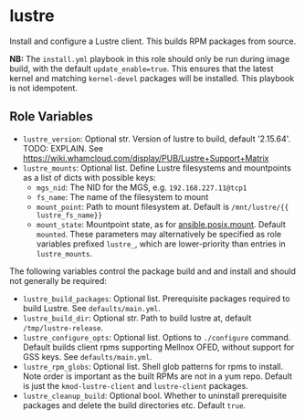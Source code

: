 # lustre

Install and configure a Lustre client. This builds RPM packages from source.

**NB:** The `install.yml` playbook in this role should only be run during image build, with the default `update_enable=true`. This ensures that the latest kernel and matching
`kernel-devel` packages will be installed. This playbook is not idempotent.

## Role Variables

- `lustre_version`: Optional str. Version of lustre to build, default '2.15.64'. TODO: EXPLAIN. See https://wiki.whamcloud.com/display/PUB/Lustre+Support+Matrix
- `lustre_mounts`: Optional list. Define Lustre filesystems and mountpoints as a list of dicts with possible keys:
    - `mgs_nid`: The NID for the MGS, e.g. `192.168.227.11@tcp1`
    - `fs_name`: The name of the filesystem to mount
    - `mount_point`: Path to mount filesystem at. Default is `/mnt/lustre/{{ lustre_fs_name}}`
    - `mount_state`: Mountpoint state, as for [ansible.posix.mount](https://docs.ansible.com/ansible/latest/collections/ansible/posix/mount_module.html#parameter-state). Default `mounted`.
  These parameters may alternatively be specified as role variables prefixed `lustre_`, which are lower-priority than entries in `lustre_mounts`.

The following variables control the package build and and install and should not generally be required:
- `lustre_build_packages`: Optional list. Prerequisite packages required to build Lustre. See `defaults/main.yml`.
- `lustre_build_dir`: Optional str. Path to build lustre at, default `/tmp/lustre-release`.
- `lustre_configure_opts`: Optional list. Options to `./configure` command. Default builds client rpms supporting Mellnox OFED, without support for GSS keys. See `defaults/main.yml`.
- `lustre_rpm_globs`: Optional list. Shell glob patterns for rpms to install. Note order is important as the built RPMs are not in a yum repo. Default is just the `kmod-lustre-client` and `lustre-client` packages.
- `lustre_cleanup_build`: Optional bool. Whether to uninstall prerequisite packages and delete the build directories etc. Default `true`.
